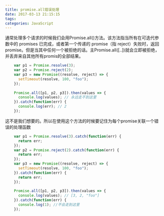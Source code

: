 ```yaml
---
title: promise.all错误处理
date: 2017-03-13 21:15:15
tags:
categories: JavaScript
---
```


通常处理多个请求的时候我们会用Promise.all()方法。该方法指当所有在可迭代参数中的 promises 已完成，或者第一个传递的 promise（指 reject）失败时，返回 promise。但是当其中任何一个被拒绝的话。主Promise.all([..])就会立即被拒绝，并丢弃来自其他所有promis的全部结果。
<!-- more -->
```javascript
    var p1 = Promise.resolve(3);
    var p2 = Promise.reject(2);
    var p3 = new Promise((resolve, reject) => {
      setTimeout(resolve, 100, "foo");
    }); 
    
    Promise.all([p1, p2, p3]).then(values => { 
      console.log(values); // 永远走不到这里
    }).catch(function(err) {
      console.log(err); // 2
    });
```

这不是我们想要的。所以在使用这个方法的时候要记住为每个promise关联一个错误的处理函数
```javascript
    var p1 = Promise.resolve(3).catch(function(err) {
      return err;
    });
    var p2 = Promise.reject(2).catch(function(err) {
      return err;
    });
    var p3 = new Promise((resolve, reject) => {
      setTimeout(resolve, 100, "foo");
    }).catch(function(err) {
      return err;
    }); 
    
    Promise.all([p1, p2, p3]).then(values => { 
      console.log(values); // [3, 2, "foo"]
    }).catch(function(err) {
      console.log(1); //不会走到这里
    });
```
